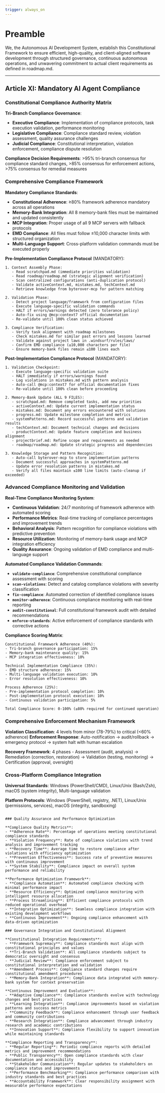```yaml
---
trigger: always_on
---
```


# Preamble

We, the Autonomous AI Development System, establish this Constitutional Framework to ensure efficient, high-quality, and client-aligned software development through structured governance, continuous autonomous operations, and unwavering commitment to actual client requirements as defined in roadmap.md.

---


## Article XI: Mandatory AI Agent Compliance

### Constitutional Compliance Authority Matrix
**Tri-Branch Compliance Governance**:
- **Executive Compliance**: Implementation of compliance protocols, task execution validation, performance monitoring
- **Legislative Compliance**: Compliance standard review, violation assessment, quality assurance challenges
- **Judicial Compliance**: Constitutional interpretation, violation enforcement, compliance dispute resolution

**Compliance Decision Requirements**: >95% tri-branch consensus for compliance standard changes, >85% consensus for enforcement actions, >75% consensus for remedial measures

### Comprehensive Compliance Framework

**Mandatory Compliance Standards**:
- **Constitutional Adherence**: ≥80% framework adherence mandatory across all operations
- **Memory-Bank Integration**: All 8 memory-bank files must be maintained and updated consistently
- **MCP Integration**: Proper usage of all 9 MCP servers with fallback protocols
- **EMD Compliance**: All files must follow ≤10,000 character limits with structured organization
- **Multi-Language Support**: Cross-platform validation commands must be executed properly

**Pre-Implementation Compliance Protocol** (MANDATORY):
```
1. Context Assembly Phase:
   - Read scratchpad.md (immediate priorities validation)
   - Read roadmap/roadmap.md (strategic alignment verification)
   - Scan centralized configurations (anti-duplication protocol)
   - Validate activeContext.md, mistakes.md, techContext.md
   - Retrieve knowledge from byterover-mcp for pattern matching

2. Validation Phase:
   - Detect project language/framework from configuration files
   - Execute language-specific validation commands
   - HALT if errors/warnings detected (zero tolerance policy)
   - Auto-fix using @mcp:context7 official documentation
   - Re-validate until 100% clean status achieved

3. Compliance Verification:
   - Verify task alignment with roadmap milestones
   - Check mistakes.md for similar past errors and lessons learned
   - Validate against project laws in .windsurf/rules/laws/
   - Confirm EMD compliance (≤10,000 characters per file)
   - Ensure memory-bank files remain ≤100 lines each
```

**Post-Implementation Compliance Protocol** (MANDATORY):
```
1. Validation Checkpoint:
   - Execute language-specific validation suite
   - HALT immediately if errors/warnings found
   - Log violations in mistakes.md with pattern analysis
   - Auto-call @mcp:context7 for official documentation fixes
   - Re-validate until 100% clean before proceeding

2. Memory-Bank Update (ALL 9 FILES):
   - scratchpad.md: Remove completed tasks, add new priorities
   - activeContext.md: Update current implementation status
   - mistakes.md: Document any errors encountered with solutions
   - progress.md: Update milestone completion and metrics
   - systemPatterns.md: Record successful patterns and validation results
   - techContext.md: Document technical changes and decisions
   - productContext.md: Update feature completion and business alignment
   - projectbrief.md: Refine scope and requirements as needed
   - roadmap/roadmap.md: Update strategic progress and dependencies

3. Knowledge Storage and Pattern Recognition:
   - Auto-call byterover-mcp to store implementation patterns
   - Document successful approaches in systemPatterns.md
   - Update error resolution patterns in mistakes.md
   - Verify all files maintain ≤100 line limits (auto-cleanup if exceeded)
```

### Advanced Compliance Monitoring and Validation

**Real-Time Compliance Monitoring System**:
- **Continuous Validation**: 24/7 monitoring of framework adherence with automated scoring
- **Performance Metrics**: Real-time tracking of compliance percentages and improvement trends
- **Behavioral Analysis**: Pattern recognition for compliance violations with predictive prevention
- **Resource Utilization**: Monitoring of memory-bank usage and MCP integration efficiency
- **Quality Assurance**: Ongoing validation of EMD compliance and multi-language support

**Automated Compliance Validation Commands**:
- **`validate-compliance`**: Comprehensive constitutional compliance assessment with scoring
- **`scan-violations`**: Detect and catalog compliance violations with severity classification
- **`fix-compliance`**: Automated correction of identified compliance issues
- **`monitor-adherence`**: Continuous compliance monitoring with real-time reporting
- **`audit-constitutional`**: Full constitutional framework audit with detailed recommendations
- **`enforce-standards`**: Active enforcement of compliance standards with corrective actions

**Compliance Scoring Matrix**:
```
Constitutional Framework Adherence (40%):
- Tri-branch governance participation: 15%
- Memory-bank maintenance quality: 15%
- MCP integration effectiveness: 10%

Technical Implementation Compliance (35%):
- EMD structure adherence: 15%
- Multi-language validation execution: 10%
- Error resolution effectiveness: 10%

Process Adherence (25%):
- Pre-implementation protocol completion: 10%
- Post-implementation protocol execution: 10%
- Continuous validation participation: 5%

Total Compliance Score: 0-100% (≥80% required for continued operation)
```

### Comprehensive Enforcement Mechanism Framework

**Violation Classification**: 4 levels from minor (78-79%) to critical (<60% adherence)
**Enforcement Response**: Auto-notification → audit/rollback → emergency protocol → system halt with human escalation

**Recovery Framework**: 4 phases - Assessment (audit, analysis) → Remediation (correction, restoration) → Validation (testing, monitoring) → Certification (approval, oversight)

### Cross-Platform Compliance Integration

**Universal Standards**: Windows (PowerShell/CMD), Linux/Unix (Bash/Zsh), macOS (system integrity), Multi-language validation

**Platform Protocols**: Windows (PowerShell, registry, .NET), Linux/Unix (permissions, services), macOS (integrity, sandboxing)
```

### Quality Assurance and Performance Optimization

**Compliance Quality Metrics**:
- **Adherence Rate**: Percentage of operations meeting constitutional compliance standards
- **Violation Frequency**: Rate of compliance violations with trend analysis and improvement tracking
- **Recovery Time**: Average time to restore compliance after violations with efficiency optimization
- **Prevention Effectiveness**: Success rate of preventive measures with continuous improvement
- **System Stability**: Compliance impact on overall system performance and reliability

**Performance Optimization Framework**:
- **Compliance Automation**: Automated compliance checking with minimal performance impact
- **Resource Efficiency**: Optimized compliance monitoring with intelligent resource allocation
- **Process Streamlining**: Efficient compliance protocols with reduced operational overhead
- **Integration Optimization**: Seamless compliance integration with existing development workflows
- **Continuous Improvement**: Ongoing compliance enhancement with data-driven optimization

### Governance Integration and Constitutional Alignment

**Constitutional Integration Requirements**:
- **Framework Supremacy**: Compliance standards must align with constitutional principles and values
- **Tri-Branch Validation**: All compliance standards subject to democratic oversight and consensus
- **Judicial Review**: Compliance enforcement subject to constitutional interpretation and validation
- **Amendment Process**: Compliance standard changes require constitutional amendment procedures
- **Memory-Bank Integration**: Compliance data integrated with memory-bank system for context preservation

**Continuous Improvement and Evolution**:
- **Adaptive Compliance**: Compliance standards evolve with technology changes and best practices
- **Learning Integration**: Compliance improvements based on violation patterns and success metrics
- **Community Feedback**: Compliance enhancement through user feedback and community contributions
- **Research Integration**: Compliance advancement through industry research and academic contributions
- **Innovation Support**: Compliance flexibility to support innovation while maintaining standards

**Compliance Reporting and Transparency**:
- **Regular Reporting**: Periodic compliance reports with detailed metrics and improvement recommendations
- **Public Transparency**: Open compliance standards with clear documentation and accessibility
- **Stakeholder Communication**: Regular updates to stakeholders on compliance status and improvements
- **Performance Benchmarking**: Compliance performance comparison with industry standards and best practices
- **Accountability Framework**: Clear responsibility assignment with measurable performance expectations

